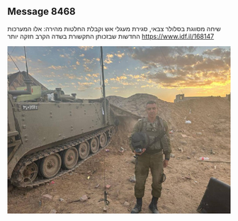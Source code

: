## Message 8468

שיחה מסווגת בסלולר צבאי, סגירת מעגלי אש וקבלת החלטות מהירה:
אלו המערכות החדשות שבזכותן התקשורת בשדה הקרב חזקה יותר
https://www.idf.il/168147

![Photo](8468/8468_photo.jpg)
